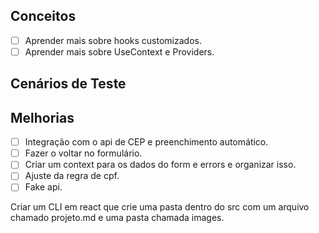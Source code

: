 ## Conceitos
- [ ] Aprender mais sobre hooks customizados.
- [ ] Aprender mais sobre UseContext e Providers.

## Cenários de Teste

## Melhorias

- [ ] Integração com o api de CEP e preenchimento automático.
- [ ] Fazer o voltar no formulário.
- [ ] Criar um context para os dados do form e errors e organizar isso.
- [ ] Ajuste da regra de cpf.
- [ ] Fake api.

Criar um CLI em react que crie uma pasta dentro do src com um
arquivo chamado projeto.md e uma pasta chamada images.
